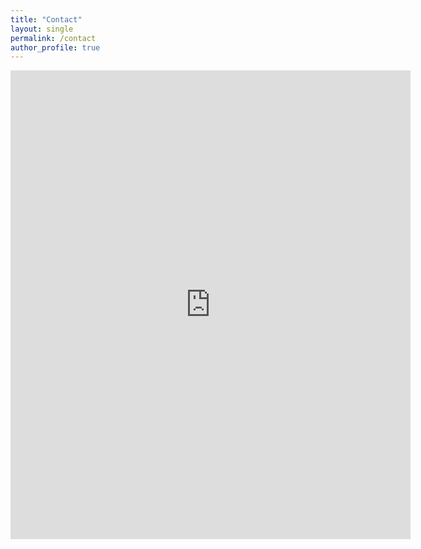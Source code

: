 ```yaml
---
title: "Contact"
layout: single
permalink: /contact
author_profile: true
---
```

<iframe src="https://docs.google.com/forms/d/e/1FAIpQLScBMuH8A3wg-mAXTFBcQ_9KaQ5b-1fJKA_GdrfoHm6za6By3A/viewform?embedded=true" width="640" height="750" frameborder="0" marginheight="0" marginwidth="0">Loading…</iframe>
